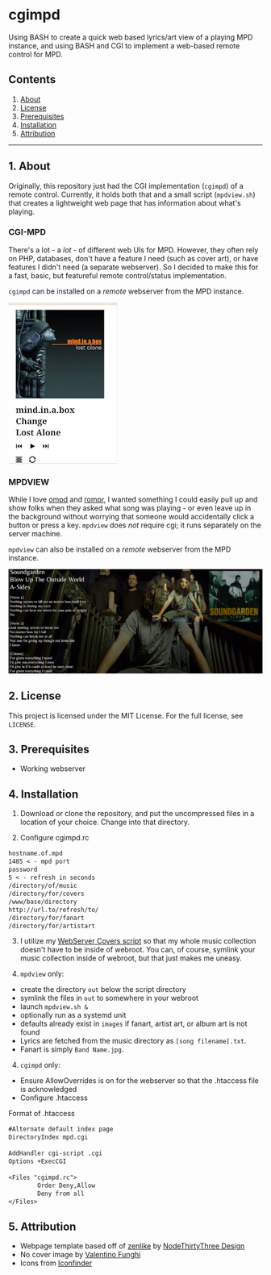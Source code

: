cgimpd
========

Using BASH to create a quick web based lyrics/art view of a playing MPD 
instance, and using BASH and CGI to implement a web-based remote control for 
MPD.


## Contents
 1. [About](#1-about)
 2. [License](#2-license)
 3. [Prerequisites](#3-prerequisites)
 4. [Installation](#4-installation)
 5. [Attribution](#5-attribution)
 
***

## 1. About

Originally, this repository just had the CGI implementation (`cgimpd`) of a 
remote control. Currently, it holds both that and a small script (`mpdview.sh`) 
that creates a lightweight web page that has information about what's playing.

### CGI-MPD

There's a lot - a *lot* - of different web UIs for MPD. However, they often 
rely on PHP, databases, don't have a feature I need (such as cover art), or 
have features I didn't need (a separate webserver). So I decided to make 
this for a fast, basic, but featureful remote control/status implementation.

`cgimpd` can be installed on a *remote* webserver from the MPD instance.


![screenshot](https://raw.githubusercontent.com/uriel1998/cgimpd/master/cgi-mpd-screenshot.jpg)

### MPDVIEW

While I love [ompd](https://ompd.pl/) and [rompr](https://fatg3erman.github.io/RompR/), 
I wanted something I could easily pull up and show folks when they asked 
what song was playing - or even leave up in the background without worrying 
that someone would accidentally click a button or press a key. `mpdview` 
 does *not* require cgi; it runs separately on the server machine.

`mpdview` can also be installed on a *remote* webserver from the MPD instance.

![screenshot](https://raw.githubusercontent.com/uriel1998/cgimpd/master/screenshot.png)

## 2. License

This project is licensed under the MIT License. For the full license, see `LICENSE`.

## 3. Prerequisites

* Working webserver

## 4. Installation

1. Download or clone the repository, and put the uncompressed files in a location 
of your choice. Change into that directory.

2. Configure cgimpd.rc 

```
hostname.of.mpd
1485 < - mpd port
password
5 < - refresh in seconds
/directory/of/music
/directory/for/covers
/www/base/directory
http://url.to/refresh/to/
/directory/for/fanart
/directory/for/artistart
```

3. I utilize my [WebServer Covers script](https://github.com/uriel1998/yolo-mpd/blob/master/webserver_covers.sh) so that my whole music collection doesn't have to be inside of webroot. You can, of course, symlink your music collection inside of webroot, but that just makes me uneasy.


4. `mpdview` only:
- create the directory `out` below the script directory
- symlink the files in `out` to somewhere in your webroot
- launch `mpdview.sh &`
- optionally run as a systemd unit
- defaults already exist in `images` if fanart, artist art, or album art is 
not found
- Lyrics are fetched from the music directory as `[song filename].txt`.
- Fanart is simply `Band Name.jpg`.  


4. `cgimpd` only: 

- Ensure AllowOverrides is on for the webserver so that the .htaccess file is acknowledged
- Configure .htaccess

Format of .htaccess

```
#Alternate default index page
DirectoryIndex mpd.cgi

AddHandler cgi-script .cgi
Options +ExecCGI 

<Files "cgimpd.rc">
        Order Deny,Allow
        Deny from all
</Files>

```

## 5. Attribution

* Webpage template based off of [zenlike](http://www.freecsstemplates.org/preview/zenlike) by [NodeThirtyThree Design](http://www.nodethirtythree.com/)
* No cover image by [Valentino Funghi](https://unsplash.com/photos/MEcxLZ8ENV8)
* Icons from [Iconfinder](https://www.iconfinder.com/iconsets/freecns-cumulus)
